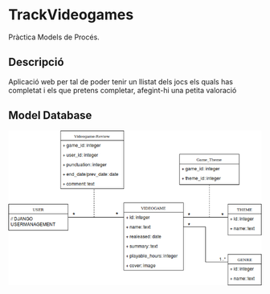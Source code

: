 # TrackVideogames
Pràctica Models de Procés.

## Descripció

Aplicació web per tal de poder tenir un llistat dels jocs els quals has completat i els que pretens completar, afegint-hi una petita valoració

## Model Database

![uml_database_model](design/uml_track_videogames.png)